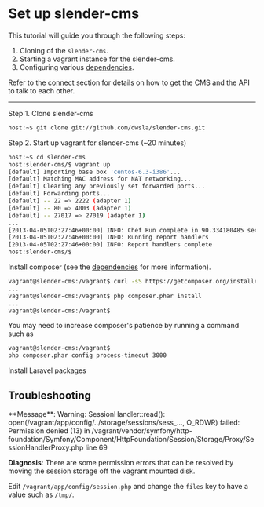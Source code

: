 # Set up slender-cms

This tutorial will guide you through the following steps:

1. Cloning of the `slender-cms`.
1. Starting a vagrant instance for the slender-cms.
1. Configuring various [dependencies](../dependencies.html).

Refer to the [connect](connect.html) section for details on how to get the CMS and the API to talk to each other.

-----

Step 1. Clone slender-cms
```bash
host:~$ git clone git://github.com/dwsla/slender-cms.git
```

Step 2. Start up vagrant for slender-cms
(~20 minutes)

```bash
host:~$ cd slender-cms
host:slender-cms/$ vagrant up
[default] Importing base box 'centos-6.3-i386'...
[default] Matching MAC address for NAT networking...
[default] Clearing any previously set forwarded ports...
[default] Forwarding ports...
[default] -- 22 => 2222 (adapter 1)
[default] -- 80 => 4003 (adapter 1)
[default] -- 27017 => 27019 (adapter 1)
...
[2013-04-05T02:27:46+00:00] INFO: Chef Run complete in 90.334180485 seconds
[2013-04-05T02:27:46+00:00] INFO: Running report handlers
[2013-04-05T02:27:46+00:00] INFO: Report handlers complete
host:slender-cms/$ 
```

Install composer (see the [dependencies](../../dependencies.html) for more information).

```bash
vagrant@slender-cms:/vagrant$ curl -sS https://getcomposer.org/installer | php
...
vagrant@slender-cms:/vagrant$ php composer.phar install
...
vagrant@slender-cms:/vagrant$ 
```

<aside>
You may need to increase composer's patience by running a command such as

```bash
vagrant@slender-cms:/vagrant$ 
php composer.phar config process-timeout 3000
```

</aside>

Install Laravel packages


## Troubleshooting

<span>
**Message**: Warning: SessionHandler::read(): open(/vagrant/app/config/../storage/sessions/sess_..., O_RDWR) failed: Permission denied (13) in /vagrant/vendor/symfony/http-foundation/Symfony/Component/HttpFoundation/Session/Storage/Proxy/SessionHandlerProxy.php line 69 

**Diagnosis**: There are some permission errors that can be resolved by moving the session storage off the vagrant mounted disk.

Edit `/vagrant/app/config/session.php` and change the `files` key to have a value such as `/tmp/`.
</span>
